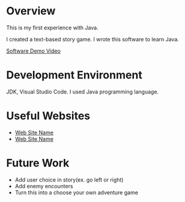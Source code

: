 # Overview
This is my first experience with Java.

I created a text-based story game.
I wrote this software to learn Java.

[Software Demo Video]((https://youtu.be/X5SqXb16yY4))

# Development Environment

JDK, Visual Studio Code.
I used Java programming language.

# Useful Websites


- [Web Site Name](https://www.w3schools.com/java/default.asp)
- [Web Site Name](https://en.wikipedia.org/wiki/Java_(programming_language))

# Future Work

- Add user choice in story(ex. go left or right)
- Add enemy encounters
- Turn this into a choose your own adventure game
